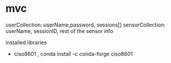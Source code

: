 # mvc

userCollection: userName,password, sessions[]
sensorCollection: userName, sessionID, rest of the sensor info

installed libraries
- ciso8601 , conda install -c conda-forge ciso8601